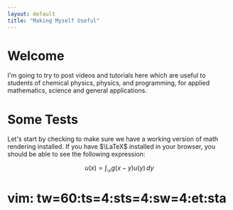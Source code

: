 ```yaml
---
layout: default
title: "Making Myself Useful"
---
```


# Welcome
I'm going to try to post videos and tutorials here which are
useful to students of chemical physics, physics, and
programming, for applied mathematics, science and general
applications.

# Some Tests
Let's start by checking to make sure we have a working
version of math rendering installed. If you have $\LaTeX$
installed in your browser, you should be able to see the
following expression:

$$
    \displaystyle u(x) = \int_\mathcal{D} g(x-y) u(y)\,dy
$$

# vim: tw=60:ts=4:sts=4:sw=4:et:sta
